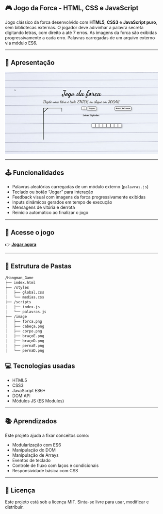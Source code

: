 ## 🎮 Jogo da Forca - HTML, CSS e JavaScript
Jogo clássico da forca desenvolvido com **HTML5**, **CSS3** e **JavaScript puro**, sem bibliotecas externas. O jogador deve adivinhar a palavra secreta digitando letras, com direito a até 7 erros. As imagens da forca são exibidas progressivamente a cada erro. Palavras carregadas de um arquivo externo via módulo ES6.

---

## 🎥 Apresentação

<p align="center">
  <img src="./image/forca.gif" width="600" alt="Demonstração do jogo">
</p>

---

## 🕹️ Funcionalidades

- Palavras aleatórias carregadas de um módulo externo (`palavras.js`)
- Teclado ou botão “Jogar” para interação
- Feedback visual com imagens da forca progressivamente exibidas
- Inputs dinâmicos gerados em tempo de execução
- Mensagens de vitória e derrota
- Reinício automático ao finalizar o jogo

---

## 🔗 Acesse o jogo

👉 [**Jogar agora**]()

---

## 📁 Estrutura de Pastas

```
/Hangman_Game
├── index.html
├── /styles
│   ├── global.css
│   └── medias.css
├── /scripts
│   ├── index.js
│   └── palavras.js
├── /image
│   ├── forca.png
│   ├── cabeça.png
│   ├── corpo.png
│   ├── braçoE.png
│   ├── braçoD.png
│   ├── pernaE.png
│   └── pernaD.png

```

## 💻 Tecnologias usadas

- HTML5
- CSS3
- JavaScript ES6+
- DOM API
- Módulos JS (ES Modules)

---

## 📚 Aprendizados

Este projeto ajuda a fixar conceitos como:

- Modularização com ES6
- Manipulação do DOM
- Manipulação de Arrays
- Eventos de teclado
- Controle de fluxo com laços e condicionais
- Responsividade básica com CSS

---

## 📄 Licença

Este projeto está sob a licença MIT. Sinta-se livre para usar, modificar e distribuir.
